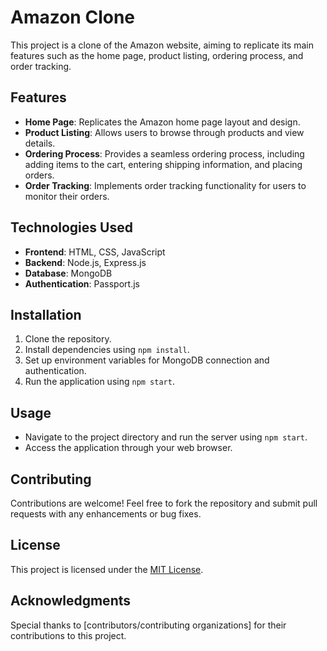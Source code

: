 # Amazon Clone

This project is a clone of the Amazon website, aiming to replicate its main features such as the home page, product listing, ordering process, and order tracking.

## Features

- **Home Page**: Replicates the Amazon home page layout and design.
- **Product Listing**: Allows users to browse through products and view details.
- **Ordering Process**: Provides a seamless ordering process, including adding items to the cart, entering shipping information, and placing orders.
- **Order Tracking**: Implements order tracking functionality for users to monitor their orders.

## Technologies Used

- **Frontend**: HTML, CSS, JavaScript
- **Backend**: Node.js, Express.js
- **Database**: MongoDB
- **Authentication**: Passport.js

## Installation

1. Clone the repository.
2. Install dependencies using `npm install`.
3. Set up environment variables for MongoDB connection and authentication.
4. Run the application using `npm start`.

## Usage

- Navigate to the project directory and run the server using `npm start`.
- Access the application through your web browser.

## Contributing

Contributions are welcome! Feel free to fork the repository and submit pull requests with any enhancements or bug fixes.

## License

This project is licensed under the [MIT License](link-to-license).

## Acknowledgments

Special thanks to [contributors/contributing organizations] for their contributions to this project.
